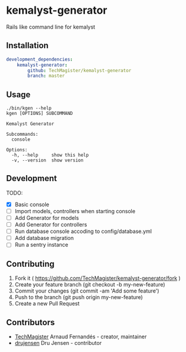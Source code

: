# kemalyst-generator

Rails like command line for kemalyst

## Installation

``` yaml
development_dependencies:
    kemalyst-generator:
        github: TechMagister/kemalyst-generator
        branch: master
```

## Usage

``` shell
./bin/kgen --help
kgen [OPTIONS] SUBCOMMAND

Kemalyst Generator

Subcommands:
  console

Options:
  -h, --help     show this help
  -v, --version  show version
```

## Development

TODO:
- [x] Basic console
- [ ] Import models, controllers when starting console
- [ ] Add Generator for models
- [ ] Add Generator for controllers
- [ ] Run database console accoding to config/database.yml
- [ ] Add database migration
- [ ] Run a sentry instance

## Contributing

1. Fork it ( https://github.com/TechMagister/kemalyst-generator/fork )
2. Create your feature branch (git checkout -b my-new-feature)
3. Commit your changes (git commit -am 'Add some feature')
4. Push to the branch (git push origin my-new-feature)
5. Create a new Pull Request

## Contributors

- [TechMagister](https://github.com/TechMagister) Arnaud Fernandés - creator, maintainer
- [drujensen](https://github.com/drujensen) Dru Jensen - contributor
